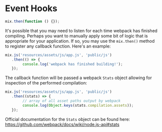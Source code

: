 # Event Hooks

```js
mix.then(function () {});
```

It's possible that you may need to listen for each time webpack has finished compiling. Perhaps you want to manually apply some bit of logic that is appropriate for your application. If so, you may use the `mix.then()` method to register any callback function. Here's an example:

```js
mix.js('resources/assets/js/app.js', 'public/js')
   .then(() => {
        console.log('webpack has finished building!');
   });
```

The callback function will be passed a webpack `Stats` object allowing for inspection of the performed compilation:

```js
mix.js('resources/assets/js/app.js', 'public/js')
   .then((stats) => {
        // array of all asset paths output by webpack
        console.log(Object.keys(stats.compilation.assets));
   });
```

Official documentation for the `Stats` object can be found here: https://github.com/webpack/docs/wiki/node.js-api#stats
